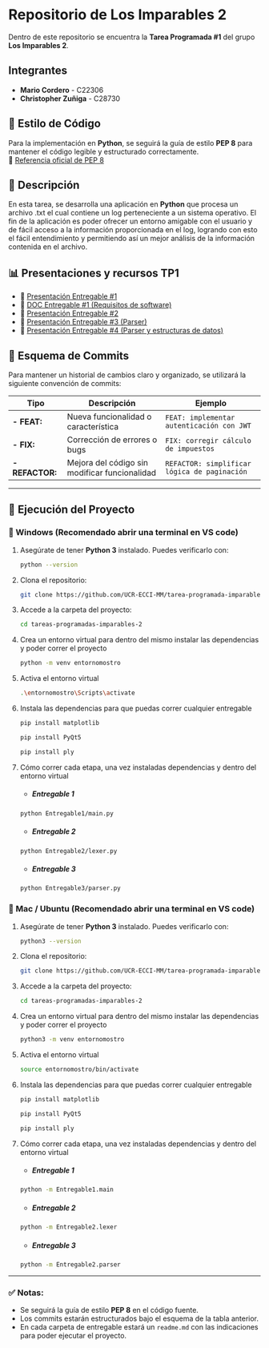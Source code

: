 # Repositorio de Los Imparables 2

Dentro de este repositorio se encuentra la **Tarea Programada #1** del grupo **Los Imparables 2**.

## Integrantes

- **Mario Cordero** - C22306  
- **Christopher Zuñiga** - C28730  

## 📌 Estilo de Código

Para la implementación en **Python**, se seguirá la guía de estilo **PEP 8** para mantener el código legible y estructurado correctamente.  
🔗 [Referencia oficial de PEP 8](https://peps.python.org/pep-0008/)  

## 📜 Descripción

En esta tarea, se desarrolla una aplicación en **Python** que procesa un archivo .txt el cual contiene un log perteneciente a un sistema operativo. El fin de la aplicación es poder ofrecer un entorno amigable con el usuario y de fácil acceso a la información proporcionada en el log, logrando con esto el fácil entendimiento y permitiendo así un mejor análisis de la información contenida en el archivo.

## 📊 Presentaciones y recursos TP1

- 🔗 [Presentación Entregable #1](https://www.canva.com/design/DAGhpk5KZds/vbva_ABSX7URnhySVLA9lg/edit?utm_content=DAGhpk5KZds&utm_campaign=designshare&utm_medium=link2&utm_source=sharebutton)
- 🔗 [DOC Entregable #1 (Requisitos de software)](https://docs.google.com/document/d/1-pL6v0Fi6CXQtW9VehQbuTX9JwXbPxlaxotsDXyK8_g/edit?usp=sharing)
- 🔗 [Presentación Entregable #2](https://www.canva.com/design/DAGi46PW5a8/Ww5yINbbRVSs8eE37Smu2w/edit?utm_content=DAGi46PW5a8&utm_campaign=designshare&utm_medium=link2&utm_source=sharebutton)
- 🔗 [Presentación Entregable #3 (Parser)](https://www.canva.com/design/DAGkHR5JsSU/f8FS1b11_O-lp0vpHsAe9Q/edit?utm_content=DAGkHR5JsSU&utm_campaign=designshare&utm_medium=link2&utm_source=sharebutton)
- 🔗 [Presentación Entregable #4 (Parser y estructuras de datos)](https://www.canva.com/design/DAGl4W3BR_M/o_v7S7JsiOECx3NcHA3FXQ/edit?ui=eyJBIjp7Ik8iOnsiQiI6dHJ1ZX19fQ)

## 🔄 Esquema de Commits

Para mantener un historial de cambios claro y organizado, se utilizará la siguiente convención de commits:

| **Tipo**      | **Descripción**                                   | **Ejemplo**                                  |
|--------------|-------------------------------------------------|----------------------------------------------|
| **- FEAT:**     | Nueva funcionalidad o característica             | `FEAT: implementar autenticación con JWT`   |
| **- FIX:**      | Corrección de errores o bugs                    | `FIX: corregir cálculo de impuestos`        |
| **- REFACTOR:** | Mejora del código sin modificar funcionalidad   | `REFACTOR: simplificar lógica de paginación` |

---

## 🚀 Ejecución del Proyecto

### 🔹 Windows (Recomendado abrir una terminal en VS code)

1. Asegúrate de tener **Python 3** instalado. Puedes verificarlo con:
   ```sh
   python --version
   ```
2. Clona el repositorio:
   ```sh
   git clone https://github.com/UCR-ECCI-MM/tarea-programada-imparables-1.git
   ```
3. Accede a la carpeta del proyecto:
   ```sh
   cd tareas-programadas-imparables-2
   ```
4. Crea un entorno virtual para dentro del mismo instalar las dependencias y poder correr el proyecto
   ```sh
   python -m venv entornomostro
   ```
5. Activa el entorno virtual
   ```sh
   .\entornomostro\Scripts\activate
   ```
6. Instala las dependencias para que puedas correr cualquier entregable
   ```sh
   pip install matplotlib

   pip install PyQt5

   pip install ply
   ```
7. Cómo correr cada etapa, una vez instaladas dependencias y dentro del entorno virtual
   - ##### Entregable 1
   ```sh
   python Entregable1/main.py
   ```
   - ##### Entregable 2
   ```sh
   python Entregable2/lexer.py
   ```
   - ##### Entregable 3
   ```sh
   python Entregable3/parser.py
   ```

### 🔹 Mac / Ubuntu (Recomendado abrir una terminal en VS code)

1. Asegúrate de tener **Python 3** instalado. Puedes verificarlo con:
   ```sh
   python3 --version
   ```
2. Clona el repositorio:
   ```sh
   git clone https://github.com/UCR-ECCI-MM/tarea-programada-imparables-1.git
   ```
3. Accede a la carpeta del proyecto:
   ```sh
   cd tareas-programadas-imparables-2
   ```
4. Crea un entorno virtual para dentro del mismo instalar las dependencias y poder correr el proyecto
   ```sh
   python3 -m venv entornomostro
   ```
5. Activa el entorno virtual
   ```sh
   source entornomostro/bin/activate
   ```
6. Instala las dependencias para que puedas correr cualquier entregable
   ```sh
   pip install matplotlib

   pip install PyQt5

   pip install ply
   ```
7. Cómo correr cada etapa, una vez instaladas dependencias y dentro del entorno virtual
      - ##### Entregable 1
   ```sh
   python -m Entregable1.main
   ```
   - ##### Entregable 2
   ```sh
   python -m Entregable2.lexer
   ```
   - ##### Entregable 3
   ```sh
   python -m Entregable2.parser
---

### ✅ Notas:
- Se seguirá la guía de estilo **PEP 8** en el código fuente.
- Los commits estarán estructurados bajo el esquema de la tabla anterior.
- En cada carpeta de entregable estará un `readme.md` con las indicaciones para poder ejecutar el proyecto.